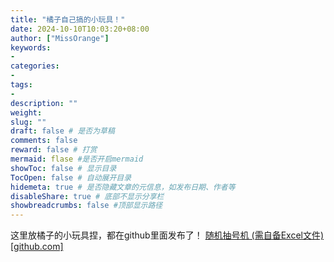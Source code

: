 ```yaml
---
title: "橘子自己搞的小玩具！"
date: 2024-10-10T10:03:20+08:00
author: ["MissOrange"]
keywords: 
- 
categories: 
- 
tags: 
- 
description: ""
weight:
slug: ""
draft: false # 是否为草稿
comments: false
reward: false # 打赏
mermaid: flase #是否开启mermaid
showToc: false # 显示目录
TocOpen: false # 自动展开目录
hidemeta: true # 是否隐藏文章的元信息，如发布日期、作者等
disableShare: true # 底部不显示分享栏
showbreadcrumbs: false #顶部显示路径
---
```

<b1>这里放橘子的小玩具捏，都在github里面发布了！</b1>
<a href="https://realjackyli.github.io/Draw/">随机抽号机 (需自备Excel文件) [github.com]</a>
